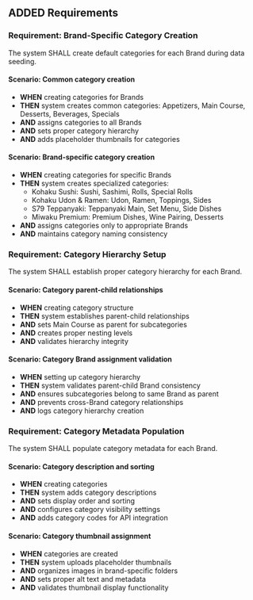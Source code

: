## ADDED Requirements
### Requirement: Brand-Specific Category Creation
The system SHALL create default categories for each Brand during data seeding.

#### Scenario: Common category creation
- **WHEN** creating categories for Brands
- **THEN** system creates common categories: Appetizers, Main Course, Desserts, Beverages, Specials
- **AND** assigns categories to all Brands
- **AND** sets proper category hierarchy
- **AND** adds placeholder thumbnails for categories

#### Scenario: Brand-specific category creation
- **WHEN** creating categories for specific Brands
- **THEN** system creates specialized categories:
  - Kohaku Sushi: Sushi, Sashimi, Rolls, Special Rolls
  - Kohaku Udon & Ramen: Udon, Ramen, Toppings, Sides
  - S79 Teppanyaki: Teppanyaki Main, Set Menu, Side Dishes
  - Miwaku Premium: Premium Dishes, Wine Pairing, Desserts
- **AND** assigns categories only to appropriate Brands
- **AND** maintains category naming consistency

### Requirement: Category Hierarchy Setup
The system SHALL establish proper category hierarchy for each Brand.

#### Scenario: Category parent-child relationships
- **WHEN** creating category structure
- **THEN** system establishes parent-child relationships
- **AND** sets Main Course as parent for subcategories
- **AND** creates proper nesting levels
- **AND** validates hierarchy integrity

#### Scenario: Category Brand assignment validation
- **WHEN** setting up category hierarchy
- **THEN** system validates parent-child Brand consistency
- **AND** ensures subcategories belong to same Brand as parent
- **AND** prevents cross-Brand category relationships
- **AND** logs category hierarchy creation

### Requirement: Category Metadata Population
The system SHALL populate category metadata for each Brand.

#### Scenario: Category description and sorting
- **WHEN** creating categories
- **THEN** system adds category descriptions
- **AND** sets display order and sorting
- **AND** configures category visibility settings
- **AND** adds category codes for API integration

#### Scenario: Category thumbnail assignment
- **WHEN** categories are created
- **THEN** system uploads placeholder thumbnails
- **AND** organizes images in brand-specific folders
- **AND** sets proper alt text and metadata
- **AND** validates thumbnail display functionality